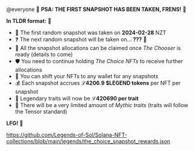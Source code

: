 @everyone 🚨 **PSA: THE FIRST SNAPSHOT HAS BEEN TAKEN, FRENS!** 🚨

**In TLDR format:** 📜

- 📅 The first random snapshot was taken on **2024-02-28** NZT
- ❓ The next random snapshot will be taken on... **???** 👀
- 🎁 All the snapshot allocations can be claimed once *The Chooser* is ready (details to come)
- 🛡️ You need to continue holding *The Choice NFTs* to receive further allocations
- 🔄 You can shift your NFTs to any wallet for any snapshots
- 💰 Each snapshot accrues **ℒ4206.9 $LEGEND tokens** per NFT per snapshot
- 🌟 Legendary traits will now be **ℒ420690 per trait**
- 🐉 There will be a very limited amount of *Mythic traits* (traits will follow the Tensor standard)

**LFG!** 🚀

https://github.com/Legends-of-Sol/Solana-NFT-collections/blob/main/legends/the_choice_snapshot_rewards.json